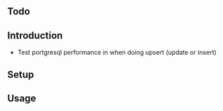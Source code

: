 

## Todo

## Introduction

- Test portgresql performance in when doing upsert (update or insert) 


## Setup


## Usage
